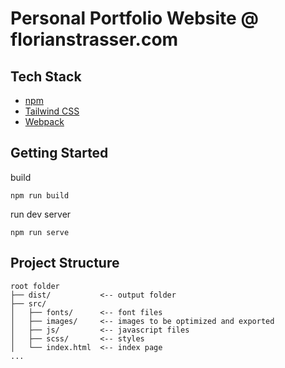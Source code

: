 # Personal Portfolio Website @ florianstrasser.com

## Tech Stack

-   [npm](https://www.npmjs.com/)
-   [Tailwind CSS](https://tailwindcss.com/)
-   [Webpack](https://webpack.js.org/)

## Getting Started

build

```
npm run build
```

run dev server

```
npm run serve
```

## Project Structure

```
root folder
├── dist/           <-- output folder
├── src/
│   ├── fonts/      <-- font files
│   ├── images/     <-- images to be optimized and exported
│   ├── js/         <-- javascript files
│   ├── scss/       <-- styles
│   └── index.html  <-- index page
...
```
